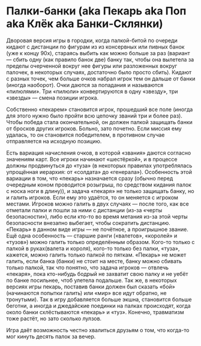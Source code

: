 # Палки-банки (aka Пекарь aka Поп aka Клёк aka Банки-Склянки)

Дворовая версия игры в городки, когда палкой-битой по очереди кидают с дистанции по фигурам из из консервных или пивных банок (уже к концу 90х), стараясь выбить как можно больше за раз (вариант — сбить одну (как правило банок две) банку так, чтобы она вылетела за пределы очерченной вокруг нее фигуры или разложенных вокруг палочек, в некоторых случаях, достаточно было просто сбить). Кидают с разных точек, чем больше очков набрал игрок тем он дальше от банки (иногда наоборот). Очки даются за попадания и называются «пилюлями». Три «пилюли» конвертируются в одну «звезду», три «звезды» — смена позиции игрока.

Собственно «пекарем» становится игрок, прошедший все поле (иногда для этого нужно было пройти всю цепочку званий три и более раз). Чтобы победа стала окончательной, он должен палкой защищать банки от бросков других игроков. Больно, зато почетно. Если миссия ему удалась, то он становится победителем, в противном случае отправляется на исходную позицию.

Есть вариация начисления очков, в которой «звания» даются согласно значениям карт. Все игроки начинают «шестёркой», и в процессе должны продвинуться до «туза» (в некоторых правилах употреблялась упрощённая иерархия: от «солдата» до «генерала»). Особенность этой вариации в том, что «пекарь» назначается сразу (обычно перед очередным коном проводится розыгрыш, по средством кидания палок с носка ноги в длину)), и задача «пекаря» не только защищать банку, но и галить игроков. Если ему это удаётся, то он меняется с игроком местами. Игроков можно галить в двух случаях — после того, как все отметали палки и пошли за ними с дистанции (из-за «черты безопасности»), либо если кто-то во время метания из-за этой черты безопасности внезапно выбегает, чтобы сократить дистанцию. «Пекарь» в данном виде игры — не почётное, а проигрышное звание. Ещё одна особенность — старшие ранги («валетов», «королей» и «тузов») можно галить только определённым образом. Кого-то только с палкой в руках(валета и короля), кого-то только без палки, «туза», кажется, можно галить только палкой по пяткам. «Пекарь» не может галить, если банка (банки) не стоит на месте, банку можно сбивать только палкой, так что понятно, что задача игроков — отвлечь «пекаря», пока кто-нибудь бодрый не захватит свою палку и не уебёт по банке посильнее, чтоб улетела подальше. Так же, в некоторых версиях игры пекарь, поставив банки должен был сказать «бой» (начинаются попытки галить) или «мир» все идут обратно, не тронутыми). Так в игру добавляется больше экшна, становится больше беготни, а иногда и джедайские поединки на палках происходят, когда около банки схлёстываются «пекарь» и «туз». Конечно, травматизм тоже растёт, но зато сколько лулзов.

Игра даёт возможность честно хвалиться друзьям о том, что когда-то мог кинуть десять палок за вечер.
